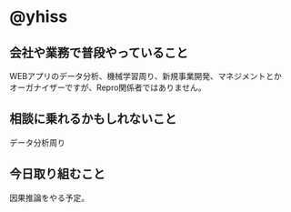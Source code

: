 # @yhiss

## 会社や業務で普段やっていること
WEBアプリのデータ分析、機械学習周り、新規事業開発、マネジメントとか  
オーガナイザーですが、Repro関係者ではありません。

## 相談に乗れるかもしれないこと
データ分析周り

## 今日取り組むこと
因果推論をやる予定。
